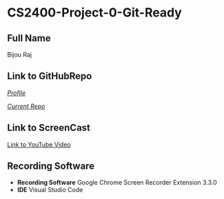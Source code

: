 # CS2400-Project-0-Git-Ready

## Full Name
Bijou Raj

## Link to GitHubRepo
[*Profile*](https://github.com/BijouRaj)

[*Current Repo*](https://github.com/BijouRaj/Project-0-Git-Ready)

## Link to ScreenCast
[Link to YouTube Video](https://youtu.be/58BkekPBONE)

## Recording Software
  - **Recording Software** Google Chrome Screen Recorder Extension 3.3.0
  - **IDE** Visual Studio Code
